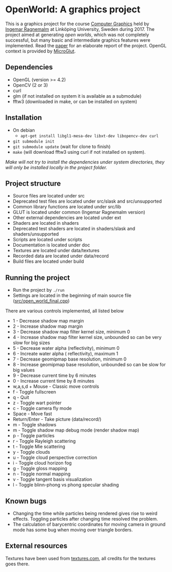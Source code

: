 # OpenWorld: A graphics project
This is a graphics project for the course [Computer Graphics](https://www.computer-graphics.se/TSBK07.html)
held by [Ingemar Ragnemalm](https://www.lysator.liu.se/~ingemar/) at Linköping University, Sweden during 2017.
The project aimed at generating *open worlds*, which was not completely successful,
but many basic and intermediate graphics features were implemented.
Read the [paper](doc/ComputerGraphicsProjectReport.pdf) for an elaborate report of the project.
OpenGL context is provided by [MicroGlut](http://ragnemalm.se/lightweight/aboutmicroglut.html).

## Dependencies
* OpenGL (version >= 4.2)
* OpenCV (2 or 3)
* curl
* glm (if not installed on system it is available as a submodule)
* fftw3 (downloaded in make, or can be installed on system)

## Installation
* On debian
	- `apt-get install libgl1-mesa-dev libxt-dev libopencv-dev curl`
* `git submodule init`
* `git submodule update` (wait for clone to finish)
* `make` (will download fftw3 using curl if not installed on system).

*Make will not try to install the dependencies under system directories, they will only be installed locally in the project folder.*

## Project structure
* Source files are located under src
* Deprecated test files are located under src/slask and src/unsupported
* Common library functions are located under src/lib
* GLUT is located under common (Ingemar Ragnemalm version)
* Other external dependencies are located under ext
* Shaders are located in shaders
* Deprecated test shaders are located in shaders/slask and shaders/unsupported
* Scripts are located under scripts
* Documentation is located under doc
* Textures are located under data/textures
* Recorded data are located under data/record
* Build files are located under build

## Running the project
* Run the project by `./run`
* Settings are located in the beginning of main source file ([src/open_world_final.cpp](src/open_world_final.cpp))

There are various controls implemented, all listed below
* 1 - Decrease shadow map margin
* 2 - Increase shadow map margin
* 3 - Decrease shadow map filter kernel size, minimum 0
* 4 - Increase shadow map filter kernel size, unbounded so can be very slow for big sizes
* 5 - Decrease water alpha (reflectivity), minimum 0
* 6 - Increate water alpha ( reflectivity), maximum 1
* 7 - Decrease geomipmap base resolution, minimum 0
* 8 - Increase geomipmap base resolution, unbounded so can be slow for big values
* 9 - Decrease current time by 6 minutes
* 0 - Increase current time by 8 minutes
* w,a,s,d  + Mouse - Classic move controls
* f - Toggle fullscreen
* q - Quit
* z - Toggle wart pointer
* c - Toggle camera fly mode
* Space - Move fast
* Return/Enter - Take picture (data/record/)
* m - Toggle shadows
* m - Toggle shadow map debug mode (render shadow map)
* p - Toggle particles
* r - Toggle Rayleigh scattering
* t - Toggle Mie scattering
* y - Toggle clouds
* u - Toggle cloud perspective correction
* i - Toggle cloud horizon fog
* g - Toggle gloss mapping
* n - Toggle normal mapping
* v - Toggle tangent basis visualization
* l - Toggle blinn-phong vs phong specular shading

## Known bugs
* Changing the time while particles being rendered gives rise to weird effects. Toggling particles after changing time resolved the problem.
* The calculation of barycentric coordinates for moving camera in ground mode has some bug when moving over triangle borders.

## External resources
Textures have been used from [textures.com](https://www.textures.com), all credits for the textures goes there.
